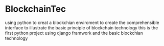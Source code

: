 # BlockchainTec
using python to creat a blockchian enviroment
to create the comprehensible interface to illustrate the basic principle of blockchain technology
this is the first python project using django framwork and the basic blockchian technology
